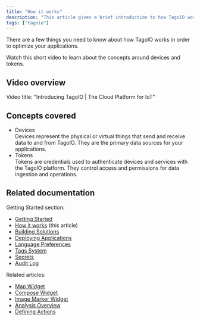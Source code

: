 ```yaml
---
title: "How it works"
description: "This article gives a brief introduction to how TagoIO works, with a short video overview that explains core concepts such as devices and tokens."
tags: ["tagoio"]
---
```


There are a few things you need to know about how TagoIO works in order to optimize your applications.

Watch this short video to learn about the concepts around devices and tokens.

## Video overview

<!-- Image placeholder removed for build -->

Video title: "Introducing TagoIO | The Cloud Platform for IoT"

## Concepts covered

- Devices  
  Devices represent the physical or virtual things that send and receive data to and from TagoIO. They are the primary data sources for your applications.
- Tokens  
  Tokens are credentials used to authenticate devices and services with the TagoIO platform. They control access and permissions for data ingestion and operations.

## Related documentation

Getting Started section:
- [Getting Started](../getting-started)
- [How it works](#) (this article)
- [Building Solutions](../building-solutions)
- [Deploying Applications](../deploying-applications)
- [Language Preferences](../language-preferences)
- [Tags System](../data-management/tags-system)
- [Secrets](../secrets)
- [Audit Log](../security/audit-log)

Related articles:
- [Map Widget](../widgets/map-widget)
- [Compose Widget](../widgets/compose-widget)
- [Image Marker Widget](../widgets/image-marker-widget)
- [Analysis Overview](../analysis/analysis-overview)
- [Defining Actions](../actions/actions)